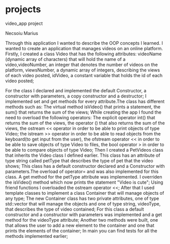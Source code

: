 # projects
video_app project

Necsoiu Marius

Through this application I wanted to describe the OOP concepts I learned.
I wanted to create an application that manages videos on an online platform.
Firstly, I created a class Video that has the following attributes: videoName (dynamic array of characters)
that will hold the name of a video,videoNumber, an integer that denotes the number of videos on the platform,
viewsNumber, a dynamic array of integers, describing the views of each video posted, idVideo,
a constant variable that holds the id of each video posted;

For the class I declared and implemented the default Constructor, a constructor with parameters,
a copy constructor and a destructor;
I implemented set and get methods for every attribute.The class has different methods such as:
The virtual method isVideo() that prints a statement, the sum() that returns the sum of the views;
While creating the app I found the need to overload the following operators:
The explicit operator int() that returns the sum of the views, the operator () that also returns the sum of the views,
the ostream << operator in order to be able to print objects of type Video; the istream >> operator in order to be able to read objects 
from the keyboard(to get input from the user), the ofstream operator << in order to be able to save objects of type Video to files,
the bool operator > in order to be able to compare objects of type Video;
Then I created a PetVideos class that inherits the Video class I defined earlier. This class has an attribute of type string called
petType that describes the type of pet that the video shows;
This class has a default constructor declared and a Constructor with parameters.The overload of operator= and was also implemented
for this class. A get method for the petType attribute was implemented.
I overriden the isVideo() method which now prints the statement "Video is cute";
Using friend functions I overloaded the ostream operator <<;
After that I used template classes to implement a class Container that will manage objects of any type;
The new Container class has two private attributes, one of type std::vector that will manage the objects
and one of type string, videoType, that describes the type of video contained;
For this class a default constructor and a constructor with parameters was implemented and a get method for the videoType attribute;
Another two methods were built, one that allows the user to add a new element to the container and one that prints the elements of 
the container;
In main you can find tests for all the methods implemented earlier;

